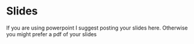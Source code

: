 # Slides

If you are using powerpoint I suggest posting your slides here. 
Otherwise you might prefer a pdf of your slides
